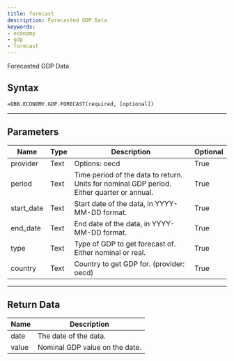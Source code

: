 ```yaml
---
title: forecast
description: Forecasted GDP Data
keywords: 
- economy
- gdp
- forecast
---
```


<!-- markdownlint-disable MD041 -->

Forecasted GDP Data.

## Syntax

```excel wordwrap
=OBB.ECONOMY.GDP.FORECAST(required, [optional])
```

---

## Parameters

| Name | Type | Description | Optional |
| ---- | ---- | ----------- | -------- |
| provider | Text | Options: oecd | True |
| period | Text | Time period of the data to return. Units for nominal GDP period. Either quarter or annual. | True |
| start_date | Text | Start date of the data, in YYYY-MM-DD format. | True |
| end_date | Text | End date of the data, in YYYY-MM-DD format. | True |
| type | Text | Type of GDP to get forecast of. Either nominal or real. | True |
| country | Text | Country to get GDP for. (provider: oecd) | True |

---

## Return Data

| Name | Description |
| ---- | ----------- |
| date | The date of the data.  |
| value | Nominal GDP value on the date.  |
